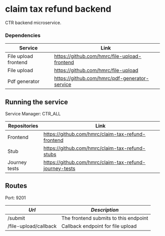 # claim tax refund backend

CTR backend microservice.

### Dependencies

|Service|Link|
|-|-|
|File upload frontend|https://github.com/hmrc/file-upload-frontend|
|File upload|https://github.com/hmrc/file-upload|
|Pdf generator|https://github.com/hmrc/pdf-generator-service|

## Running the service

Service Manager: CTR_ALL 

|Repositories|Link|
|------------|----|
|Frontend|https://github.com/hmrc/claim-tax-refund-frontend|
|Stub|https://github.com/hmrc/claim-tax-refund-stubs|
|Journey tests|https://github.com/hmrc/claim-tax-refund-journey-tests|

Routes
-------
Port: 9201

| *Url* | *Description* |
|-------|---------------|
| /submit | The frontend submits to this endpoint |
| /file-upload/callback | Callback endpoint for file upload |
